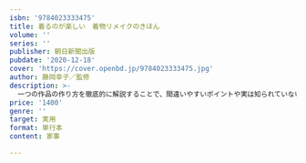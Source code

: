 ```yaml
---
isbn: '9784023333475'
title: 着るのが楽しい　着物リメイクのきほん
volume: ''
series: ''
publisher: 朝日新聞出版
pubdate: '2020-12-18'
cover: 'https://cover.openbd.jp/9784023333475.jpg'
author: 藤岡幸子／監修
description: >-
  一つの作品の作り方を徹底的に解説することで、間違いやすいポイントや実は知られていないコツを紹介していく基礎本。基本的には一つの型紙で作れるものばかりと、初心者にやさしい。スタイリッシュなコーデ写真で、制作のモチベーションもアップ。
price: '1400'
genre: ''
target: 実用
format: 単行本
content: 家事

---
```

